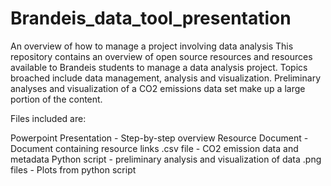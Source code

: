 # Brandeis_data_tool_presentation
An overview of how to manage a project involving data analysis
This repository contains an overview of open source resources and resources available to Brandeis students to manage a data analysis project. Topics broached include data management, analysis and visualization. Preliminary analyses and visualization of a CO2 emissions data set make up a large portion of the content. 

Files included are:

Powerpoint Presentation - Step-by-step overview
Resource Document - Document containing resource links
.csv file - CO2 emission data and metadata
Python script - preliminary analysis and visualization of data
.png files - Plots from python script
